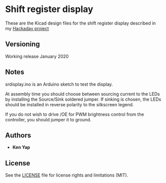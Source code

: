 # Shift register display

These are the Kicad design files for the shift register display described in my [Hackaday project](https://hackaday.io/project/168654-an-uninnovative-linear-led-display)

## Versioning

Working release January 2020

## Notes

srdisplay.ino is an Arduino sketch to test the display.

At assembly time you should choose between sourcing current to the LEDs by installing the Source/Sink soldered jumper. If sinking is chosen, the LEDs should be installed in reverse polarity to the silkscreen legend.

If you do not wish to drive /OE for PWM brightness control from the controller, you should jumper it to ground.

## Authors

* **Ken Yap**

## License

See the [LICENSE](LICENSE.md) file for license rights and limitations (MIT).
